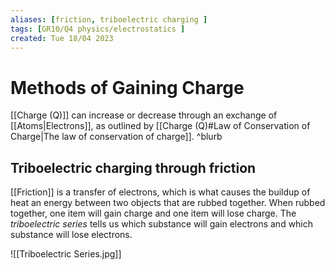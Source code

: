 ```yaml
---
aliases: [friction, triboelectric charging ]
tags: [GR10/Q4 physics/electrostatics ]
created: Tue 18/04 2023
---
```

# Methods of Gaining Charge
[[Charge (Q)]] can increase or decrease through an exchange of [[Atoms|Electrons]], as outlined by [[Charge (Q)#Law of Conservation of Charge|The law of conservation of charge]]. ^blurb

## Triboelectric charging through friction
[[Friction]] is a transfer of electrons, which is what causes the buildup of heat an energy between two objects that are rubbed together. When rubbed together, one item will gain charge and one item will lose charge. The *triboelectric series* tells us which substance will gain electrons and which substance will lose electrons. 

![[Triboelectric Series.jpg]]